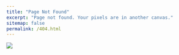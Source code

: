 ```yaml
---
title: "Page Not Found"
excerpt: "Page not found. Your pixels are in another canvas."
sitemap: false
permalink: /404.html
---
```


![](https://kicksdigitalmarketing.com/wp-content/uploads/2019/09/iStock-1142986365.jpg)